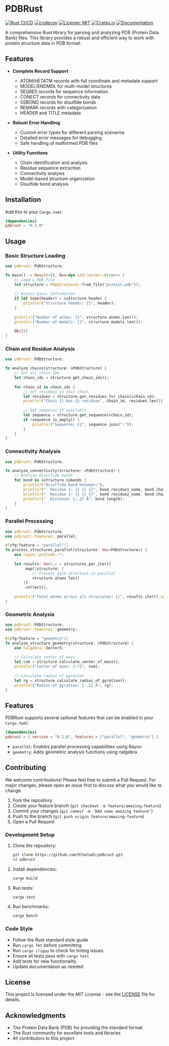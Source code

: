 # PDBRust

[![Rust CI/CD](https://github.com/hfooladi/pdbrust/actions/workflows/rust.yml/badge.svg)](https://github.com/hfooladi/pdbrust/actions/workflows/rust.yml)
[![codecov](https://codecov.io/gh/hfooladi/pdbrust/branch/main/graph/badge.svg)](https://codecov.io/gh/hfooladi/pdbrust)
[![License: MIT](https://img.shields.io/badge/License-MIT-yellow.svg)](https://opensource.org/licenses/MIT)
[![Crates.io](https://img.shields.io/crates/v/pdbrust.svg)](https://crates.io/crates/pdbrust)
[![Documentation](https://docs.rs/pdbrust/badge.svg)](https://docs.rs/pdbrust)

A comprehensive Rust library for parsing and analyzing PDB (Protein Data Bank) files. This library provides a robust and efficient way to work with protein structure data in PDB format.

## Features

- **Complete Record Support**
  - ATOM/HETATM records with full coordinate and metadata support
  - MODEL/ENDMDL for multi-model structures
  - SEQRES records for sequence information
  - CONECT records for connectivity data
  - SSBOND records for disulfide bonds
  - REMARK records with categorization
  - HEADER and TITLE metadata

- **Robust Error Handling**
  - Custom error types for different parsing scenarios
  - Detailed error messages for debugging
  - Safe handling of malformed PDB files

- **Utility Functions**
  - Chain identification and analysis
  - Residue sequence extraction
  - Connectivity analysis
  - Model-based structure organization
  - Disulfide bond analysis

## Installation

Add this to your `Cargo.toml`:

```toml
[dependencies]
pdbrust = "0.1.0"
```

## Usage

### Basic Structure Loading

```rust
use pdbrust::PdbStructure;

fn main() -> Result<(), Box<dyn std::error::Error>> {
    // Load a PDB file
    let structure = PdbStructure::from_file("protein.pdb")?;
    
    // Access basic information
    if let Some(header) = &structure.header {
        println!("Structure header: {}", header);
    }
    
    println!("Number of atoms: {}", structure.atoms.len());
    println!("Number of models: {}", structure.models.len());
    
    Ok(())
}
```

### Chain and Residue Analysis

```rust
use pdbrust::PdbStructure;

fn analyze_chains(structure: &PdbStructure) {
    // Get all chain IDs
    let chain_ids = structure.get_chain_ids();
    
    for chain_id in chain_ids {
        // Get residues in this chain
        let residues = structure.get_residues_for_chain(&chain_id);
        println!("Chain {} has {} residues", chain_id, residues.len());
        
        // Get sequence if available
        let sequence = structure.get_sequence(&chain_id);
        if !sequence.is_empty() {
            println!("Sequence: {}", sequence.join("-"));
        }
    }
}
```

### Connectivity Analysis

```rust
use pdbrust::PdbStructure;

fn analyze_connectivity(structure: &PdbStructure) {
    // Analyze disulfide bonds
    for bond in &structure.ssbonds {
        println!("Disulfide bond between:");
        println!("  Residue 1: {} {} {}", bond.residue1_name, bond.chain1_id, bond.residue1_seq);
        println!("  Residue 2: {} {} {}", bond.residue2_name, bond.chain2_id, bond.residue2_seq);
        println!("  Distance: {:.2} Å", bond.length);
    }
}
```

### Parallel Processing

```rust
use pdbrust::PdbStructure;
use pdbrust::features::parallel;

#[cfg(feature = "parallel")]
fn process_structures_parallel(structures: Vec<PdbStructure>) {
    use rayon::prelude::*;
    
    let results: Vec<_> = structures.par_iter()
        .map(|structure| {
            // Process each structure in parallel
            structure.atoms.len()
        })
        .collect();
    
    println!("Total atoms across all structures: {}", results.iter().sum::<usize>());
}
```

### Geometric Analysis

```rust
use pdbrust::PdbStructure;
use pdbrust::features::geometry;

#[cfg(feature = "geometry")]
fn analyze_structure_geometry(structure: &PdbStructure) {
    use nalgebra::Vector3;
    
    // Calculate center of mass
    let com = structure.calculate_center_of_mass();
    println!("Center of mass: {:?}", com);
    
    // Calculate radius of gyration
    let rg = structure.calculate_radius_of_gyration();
    println!("Radius of gyration: {:.2} Å", rg);
}
```

## Features

PDBRust supports several optional features that can be enabled in your `Cargo.toml`:

```toml
[dependencies]
pdbrust = { version = "0.1.0", features = ["parallel", "geometry"] }
```

- `parallel`: Enables parallel processing capabilities using Rayon
- `geometry`: Adds geometric analysis functions using nalgebra

## Contributing

We welcome contributions! Please feel free to submit a Pull Request. For major changes, please open an issue first to discuss what you would like to change.

1. Fork the repository
2. Create your feature branch (`git checkout -b feature/amazing-feature`)
3. Commit your changes (`git commit -m 'Add some amazing feature'`)
4. Push to the branch (`git push origin feature/amazing-feature`)
5. Open a Pull Request

### Development Setup

1. Clone the repository:
   ```bash
   git clone https://github.com/hfooladi/pdbrust.git
   cd pdbrust
   ```

2. Install dependencies:
   ```bash
   cargo build
   ```

3. Run tests:
   ```bash
   cargo test
   ```

4. Run benchmarks:
   ```bash
   cargo bench
   ```

### Code Style

- Follow the Rust standard style guide
- Run `cargo fmt` before committing
- Run `cargo clippy` to check for linting issues
- Ensure all tests pass with `cargo test`
- Add tests for new functionality
- Update documentation as needed

## License

This project is licensed under the MIT License - see the [LICENSE](LICENSE) file for details.

## Acknowledgments

- The Protein Data Bank (PDB) for providing the standard format
- The Rust community for excellent tools and libraries
- All contributors to this project 